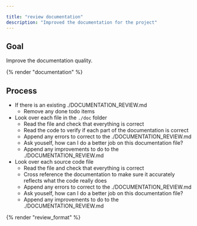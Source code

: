 ```yaml
---

title: "review documentation"
description: "Improved the documentation for the project"
---
```


## Goal

Improve the documentation quality.


{% render "documentation" %}

## Process

- If there is an existing ./DOCUMENTATION_REVIEW.md
  - Remove any done todo items
- Look over each file in the `./doc` folder
  - Read the file and check that everything is correct
  - Read the code to verify if each part of the documentation is correct
  - Append any errors to correct to the ./DOCUMENTATION_REVIEW.md
  - Ask youself, how can I do a better job on this documentation file?
  - Append any improvements to do to the ./DOCUMENTATION_REVIEW.md
- Look over each source code file
  - Read the file and check that everything is correct
  - Cross reference the documentation to make sure it accurately reflects what the code really does
  - Append any errors to correct to the ./DOCUMENTATION_REVIEW.md
  - Ask youself, how can I do a better job on this documentation file?
  - Append any improvements to do to the ./DOCUMENTATION_REVIEW.md

{% render "review_format" %}
